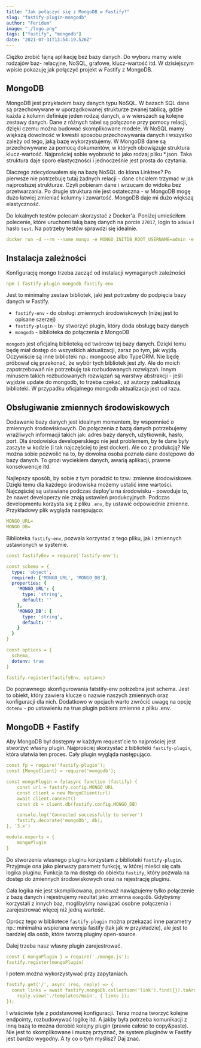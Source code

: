 ```yaml
---
title: "Jak połączyć się z MongoDB w Fastify?"
slug: "fastify-plugin-mongodb"
author: "Feridum"
image: "./logo.png"
tags: ["fastify", "mongodb"]
date: "2021-07-31T13:54:19.526Z"
---
```



Ciężko zrobić fajną aplikację bez bazy danych. Do wyboru mamy wiele rodzajów baz- relacyjne, NoSQL, grafowe, klucz-wartość itd. W dzisiejszym wpisie pokazuję jak połączyć projekt w Fastify z MongoDB.

<!--more-->

## MongoDB

MongoDB jest przykładem bazy danych typu NoSQL. W bazach SQL dane są przechowywane w uporządkowanej strukturze zwanej tablicą, gdzie każda z kolumn definiuje jeden rodzaj danych, a w wierszach są kolejne zestawy danych. Dane z różnych tabel są połączone przy pomocy relacji, dzięki czemu można budować skomplikowane modele. W NoSQL mamy większą dowolność w kwestii sposobu przechowywania danych i wszystko zależy od tego, jaką bazę wykorzystujemy. W MongoDB dane są przechowywane za pomocą dokumentów, w których obowiązuje struktura klucz-wartość. Najprościej sobie wyobrazić to jako rodzaj pliku *.json. Taka struktura daje sporo elastyczności i jednocześnie jest prosta do czytania.

Dlaczego zdecydowałem się na bazę NoSQL do klona Linktree? Po pierwsze nie potrzebuję tutaj żadnych relacji - dane chciałem trzymać w jak najprostszej strukturze. Czyli pobieram dane i wrzucam do widoku bez przetwarzania. Po drugie struktura nie jest ostateczna - w MongoDB mogę dużo łatwiej zmieniać kolumny i zawartość. MongoDB daje mi dużo większą elastyczność.

Do lokalnych testów polecam skorzystać z Docker'a. Poniżej umieściłem polecenie, które uruchomi taką bazę danych na porcie `27017`, login to `admin` i hasło `test`.  Na potrzeby testów sprawdzi się idealnie.

```yaml
docker run -d --rm --name mongo -e MONGO_INITDB_ROOT_USERNAME=admin -e MONGO_INITDB_ROOT_PASSWORD=test -p 27017:27017  mongo:latest
```

## Instalacja zależności

Konfigurację mongo trzeba zacząć od instalacji wymaganych zależności

```yaml
npm i fastify-plugin mongodb fastify-env
```

Jest to minimalny zestaw bibliotek, jaki jest potrzebny do podpięcia bazy danych w Fastify. 

- `fastify-env` - do obsługi zmiennych środowiskowych (niżej jest to opisane szerzej)
- `fastify-plugin` - by stworzyć plugin, który doda obsługę bazy danych
- `mongodb` - biblioteka do połączenia z MongoDB

`mongodb` jest oficjalną biblioteką od twórców tej bazy danych. Dzięki temu będę miał dostęp do wszystkich aktualizacji, zaraz po tym, jak wyjdą. Oczywiście są inne biblioteki np.: mongoose albo TypeORM. Nie będę próbował cię przekonać, że wybór tych bibliotek jest zły. Ale do moich zapotrzebowań nie potrzebuję tak rozbudowanych rozwiązań. Innym minusem takich rozbudowanych rozwiązań są warstwy abstrakcji - jeśli wyjdzie update do mongodb, to trzeba czekać, aż autorzy zaktualizują biblioteki. W przypadku oficjalnego mongodb aktualizacja jest od razu. 

## Obsługiwanie zmiennych środowiskowych

Dodawanie bazy danych jest idealnym momentem, by wspomnieć o zmiennych środowiskowych. Do połączenia z bazą danych potrzebujemy wrażliwych informacji takich jak: adres bazy danych, użytkownik, hasło, port. Dla środowiska developerskiego nie jest problemem, by te dane były zaszyte w kodzie (i tak najczęściej to jest docker). Ale co z produkcją? Nie można sobie pozwolić na to, by dowolna osoba poznała dane dostępowe do bazy danych. To grozi wyciekiem danych, awarią aplikacji, prawne konsekwencje itd.

Najlepszy sposób, by sobie z tym poradzić to tzw.: zmienne środowiskowe. Dzięki temu dla każdego środowiska możemy ustalić inne wartości. Najczęściej są ustawiane podczas deploy'u na środowisku - powoduje to, że nawet developerzy nie znają ustawień produkcyjnych. Podczas developmentu korzysta się z pliku `.env`, by ustawić odpowiednie zmienne. Przykładowy plik wygląda następująco:

```yaml
MONGO_URL=
MONGO_DB=
```

Biblioteka `fastify-env`, pozwala korzystać z tego pliku, jak i zmiennych ustawionych w systemie.

```yaml
const fastifyEnv = require('fastify-env');

const schema = {
  type: 'object',
  required: ['MONGO_URL', 'MONGO_DB'],
  properties: {
    'MONGO_URL': {
      type: 'string',
      default: ''
    },
    'MONGO_DB': {
      type: 'string',
      default: ''
    }
  }
}

const options = {
  schema,
  dotenv: true
}

fastify.register(fastifyEnv, options)
```

Do poprawnego skonfigurowania fatstify-env potrzebna jest schema. Jest to obiekt, który zawiera klucze o nazwie naszych zmiennych oraz konfiguracji dla nich. Dodatkowo w opcjach warto zwrócić uwagę na opcję `dotenv` - po ustawieniu na true plugin pobiera zmienne z pliku .env.

## MongoDB + Fastify

Aby MongoDB był dostępny w każdym request'cie to najprościej jest stworzyć własny plugin. Najprościej skorzystać z biblioteki `fastify-plugin`, która ułatwia ten proces. Cały plugin wygląda następująco.

```yaml
const fp = require('fastify-plugin');
const {MongoClient} = require('mongodb');

const mongoPlugin = fp(async function (fastify) {
    const url = fastify.config.MONGO_URL
    const client = new MongoClient(url)
    await client.connect()
    const db = client.db(fastify.config.MONGO_DB)

    console.log('Connected successfully to server')
    fastify.decorate('mongoDb', db);
}, '3.x')

module.exports = {
    mongoPlugin
}
```

Do stworzenia własnego pluginu korzystam z biblioteki `fastify-plugin`. Przyjmuje ona jako pierwszy parametr funkcję, w której mieści się cała logika pluginu. Funkcja ta ma dostęp do obiektu `fastify`, który pozwala na dostęp do zmiennych środowiskowych oraz na rejestrację pluginu. 

Cała logika nie jest skomplikowana, ponieważ nawiązujemy tylko połączenie z bazą danych i rejestrujemy rezultat jako zmienna `mongoDb`. Gdybyśmy korzystali z innych baz, moglibyśmy nawiązać osobne połączenia i zarejestrować więcej niż jedną wartość. 

Oprócz tego w bibliotece `fastify-plugin` można przekazać inne parametry np.: minimalna wspierana wersja fastify (tak jak w przykładzie), ale jest to bardziej dla osób, które tworzą pluginy open-source.

Dalej trzeba nasz własny plugin zarejestrować.

```yaml
const { mongoPlugin } = require('./mongo.js');
fastify.register(mongoPlugin)
```

I potem można wykorzystywać przy zapytaniach.

```yaml
fastify.get('/', async (req, reply) => {
  const links = await fastify.mongoDb.collection('link').find({}).toArray()  
	reply.view('./templates/main', { links });
});
```

I właściwie tyle z podstawowej konfiguracji. Teraz można tworzyć kolejne endpointy, rozbudowywać logikę itd. A jakby była potrzeba komunikacji z inną bazą to można dorobić kolejny plugin (prawie całość to copy&paste). Nie jest to skomplikowane i muszę przyznać, że system pluginów w Fastify jest bardzo wygodny. A ty co o tym myślisz? Daj znać.